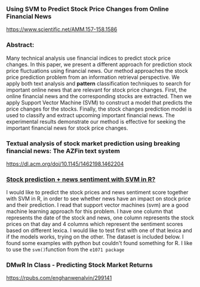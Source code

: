 ### Using SVM to Predict Stock Price Changes from Online Financial News



https://www.scientific.net/AMM.157-158.1586	



### Abstract:

Many technical analysis use financial indices to predict stock price changes. In this paper, we present a different approach for prediction stock price fluctuations using financial news. Our method approaches the stock price prediction problem from an information retrieval perspective. We apply both text analysis and **pattern** classification techniques to search for important online news that are relevant for stock price changes. First, the online financial news and the corresponding stocks are extracted. Then we apply Support Vector Machine (SVM) to construct a model that predicts the price changes for the stocks. Finally, the stock changes prediction model is used to classify and extract upcoming important financial news. The experimental results demonstrate our method is effective for seeking the important financial news for stock price changes.



### Textual analysis of stock market prediction using breaking financial news: The AZFin text system	

https://dl.acm.org/doi/10.1145/1462198.1462204





### [Stock prediction + news sentiment with SVM in R?](https://stackoverflow.com/questions/56903900/stock-prediction-news-sentiment-with-svm-in-r)

I would like to predict the stock prices and news sentiment score together with SVM in R, in order to see whether news have an impact on stock price and their prediction. I read that support vector machines (svm) are a good machine learning approach for this problem. I have one column that represents the date of the stock and news, one column represents the stock prices on that day and 4 columns which represent the sentiment scores based on different lexica. I would like to test first with one of that lexica and if the models works, trying on the other. The dataset is included below. I found some examples with python but couldn't found something for R. I like to use the `svm()`function from the `e1071 package`





### DMwR In Class - Predicting Stock Market Returns

https://rpubs.com/enghanwenalvin/299141
